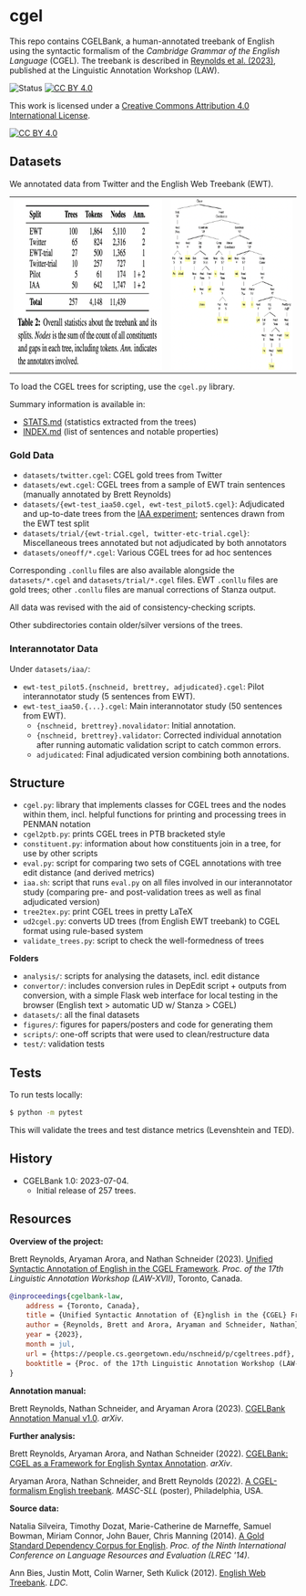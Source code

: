 # cgel

This repo contains CGELBank, a human-annotated treebank of English using the syntactic formalism of the *Cambridge Grammar of the English Language* (CGEL). The treebank is described in [Reynolds et al. (2023)](https://people.cs.georgetown.edu/nschneid/p/cgeltrees.pdf), published at the Linguistic Annotation Workshop (LAW).

![Status](https://github.com/nert-nlp/cgel/actions/workflows/validate.yml/badge.svg) [![CC BY 4.0][cc-by-shield]][cc-by]

This work is licensed under a
[Creative Commons Attribution 4.0 International License][cc-by].

[![CC BY 4.0][cc-by-image]][cc-by]

[cc-by]: http://creativecommons.org/licenses/by/4.0/
[cc-by-image]: https://i.creativecommons.org/l/by/4.0/88x31.png
[cc-by-shield]: https://img.shields.io/badge/License-CC%20BY%204.0-lightgrey.svg

## Datasets
We annotated data from Twitter and the English Web Treebank (EWT).

<table>
<tr>
<td><img src="figures/stats.png" style="height: 300px;"></td>
<td><img src="figures/tree.png" style="height: 300px;"></td>
</tr>
</table>

To load the CGEL trees for scripting, use the `cgel.py` library.

Summary information is available in:
- [STATS.md](STATS.md) (statistics extracted from the trees)
- [INDEX.md](INDEX.md) (list of sentences and notable properties)

### Gold Data

- `datasets/twitter.cgel`: CGEL gold trees from Twitter
- `datasets/ewt.cgel`: CGEL trees from a sample of EWT train sentences (manually annotated by Brett Reynolds)
- `datasets/{ewt-test_iaa50.cgel, ewt-test_pilot5.cgel}`: Adjudicated and up-to-date trees from the [IAA experiment](#interannotator-data); sentences drawn from the EWT test split
- `datasets/trial/{ewt-trial.cgel, twitter-etc-trial.cgel}`: Miscellaneous trees annotated but not adjudicated by both annotators
- `datasets/oneoff/*.cgel`: Various CGEL trees for ad hoc sentences

Corresponding `.conllu` files are also available alongside the `datasets/*.cgel` and `datasets/trial/*.cgel` files.
EWT `.conllu` files are gold trees; other `.conllu` files are manual corrections of Stanza output.

All data was revised with the aid of consistency-checking scripts.

Other subdirectories contain older/silver versions of the trees.

### Interannotator Data

Under `datasets/iaa/`:

- `ewt-test_pilot5.{nschneid, brettrey, adjudicated}.cgel`: Pilot interannotator study (5 sentences from EWT).
- `ewt-test_iaa50.{...}.cgel`: Main interannotator study (50 sentences from EWT).
  - `{nschneid, brettrey}.novalidator`: Initial annotation.
  - `{nschneid, brettrey}.validator`: Corrected individual annotation after running automatic validation script to catch common errors.
  - `adjudicated`: Final adjudicated version combining both annotations.

## Structure
- `cgel.py`: library that implements classes for CGEL trees and the nodes within them, incl. helpful functions for printing and processing trees in PENMAN notation
- `cgel2ptb.py`: prints CGEL trees in PTB bracketed style
- `constituent.py`: information about how constituents join in a tree, for use by other scripts
- `eval.py`: script for comparing two sets of CGEL annotations with tree edit distance (and derived metrics)
- `iaa.sh`: script that runs `eval.py` on all files involved in our interannotator study (comparing pre- and post-validation trees as well as final adjudicated version)
- `tree2tex.py`: print CGEL trees in pretty LaTeX
- `ud2cgel.py`: converts UD trees (from English EWT treebank) to CGEL format using rule-based system
- `validate_trees.py`: script to check the well-formedness of trees

**Folders**
- `analysis/`: scripts for analysing the datasets, incl. edit distance
- `convertor/`: includes conversion rules in DepEdit script + outputs from conversion, with a simple Flask web interface for local testing in the browser (English text > automatic UD w/ Stanza > CGEL)
- `datasets/`: all the final datasets
- `figures/`: figures for papers/posters and code for generating them
- `scripts/`: one-off scripts that were used to clean/restructure data
- `test/`: validation tests

## Tests

To run tests locally:

```sh
$ python -m pytest
```

This will validate the trees and test distance metrics (Levenshtein and TED).

## History

- CGELBank 1.0: 2023-07-04.
  - Initial release of 257 trees.

## Resources

__Overview of the project:__

Brett Reynolds, Aryaman Arora, and Nathan Schneider (2023). [Unified Syntactic Annotation of English in the CGEL Framework](https://people.cs.georgetown.edu/nschneid/p/cgeltrees.pdf). *Proc. of the 17th Linguistic Annotation Workshop (LAW-XVII)*, Toronto, Canada.

```bibtex
@inproceedings{cgelbank-law,
    address = {Toronto, Canada},
    title = {Unified Syntactic Annotation of {E}nglish in the {CGEL} Framework},
    author = {Reynolds, Brett and Arora, Aryaman and Schneider, Nathan},
    year = {2023},
    month = jul,
    url = {https://people.cs.georgetown.edu/nschneid/p/cgeltrees.pdf},
    booktitle = {Proc. of the 17th Linguistic Annotation Workshop (LAW-XVII)}
}
```

__Annotation manual:__

Brett Reynolds, Nathan Schneider, and Aryaman Arora (2023). [CGELBank Annotation Manual v1.0](https://arxiv.org/abs/2305.17347). *arXiv*.

__Further analysis:__

Brett Reynolds, Aryaman Arora, and Nathan Schneider (2022). [CGELBank: CGEL as a Framework for English Syntax Annotation](http://arxiv.org/abs/2210.00394). *arXiv*.

Aryaman Arora, Nathan Schneider, and Brett Reynolds (2022). [A CGEL-formalism English treebank](https://docs.google.com/presentation/d/1muLMZyNLspXElkWaOLfGQve64SxbapXkXJpWpgNmFWw/edit). *MASC-SLL* (poster), Philadelphia, USA.

__Source data:__

Natalia Silveira, Timothy Dozat, Marie-Catherine de Marneffe, Samuel Bowman, Miriam Connor, John Bauer, Chris Manning (2014). [A Gold Standard Dependency Corpus for English](https://aclanthology.org/L14-1067/). *Proc. of the Ninth International Conference on Language Resources and Evaluation (LREC '14)*.

Ann Bies, Justin Mott, Colin Warner, Seth Kulick (2012). [English Web Treebank](https://catalog.ldc.upenn.edu/LDC2012T13). *LDC*.